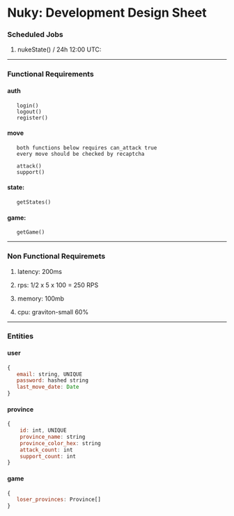 # Nuky: Development Design Sheet

### Scheduled Jobs

1. nukeState() / 24h 12:00 UTC:

---

### Functional Requirements

#### auth

```
   login()
   logout()
   register()
```

#### move

```
   both functions below requires can_attack true
   every move should be checked by recaptcha

   attack()
   support()
```

#### state:

```
   getStates()
```

#### game:

```
   getGame()
```

---

### Non Functional Requiremets

1. latency: 200ms

2. rps: 1/2 x 5 x 100 = 250 RPS

3. memory: 100mb

4. cpu: graviton-small 60%

---

### Entities

#### user

```js
{
   email: string, UNIQUE
   password: hashed string
   last_move_date: Date
}
```

#### province

```js
{
    id: int, UNIQUE
    province_name: string
    province_color_hex: string
    attack_count: int
    support_count: int
}
```

#### game

```js
{
   loser_provinces: Province[]
}
```
